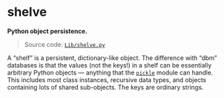 # shelve

**Python object persistence.**

> Source code: [`Lib/shelve.py`](https://github.com/python/cpython/tree/3.11/Lib/shelve.py)

A “shelf” is a persistent, dictionary-like object. The difference with “dbm” databases is that the values (not the keys!) in a shelf can be essentially arbitrary Python objects — anything that the [`pickle`](/modules/pickle/) module can handle. This includes most class instances, recursive data types, and objects containing lots of shared sub-objects. The keys are ordinary strings.